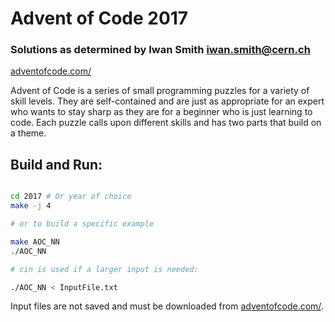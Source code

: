 # Advent of Code 2017 

### Solutions as determined by Iwan Smith <iwan.smith@cern.ch>
[adventofcode.com/](https://adventofcode.com/)

Advent of Code is a series of small programming puzzles for a variety of skill levels. They are self-contained and are just as appropriate for an expert who wants to stay sharp as they are for a beginner who is just learning to code. Each puzzle calls upon different skills and has two parts that build on a theme.


## Build and Run:
```bash

cd 2017 # Or year of choice
make -j 4

# or to build a specific example

make AOC_NN 
./AOC_NN

# cin is used if a larger input is needed:

./AOC_NN < InputFile.txt
```

Input files are not saved and must be downloaded from [adventofcode.com/](https://adventofcode.com/).


